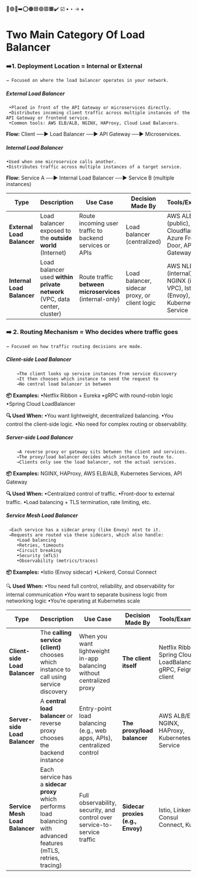 🔵🟢🔴➡️⭕🟠🟦🟣🟥🟧✔️
☑️
•
‣
→
⁕
# Two Main Category Of Load Balancer
 ### ➡️1. Deployment Location = Internal or External
    → Focused on where the load balancer operates in your network.

   ##### External Load Balancer
     •Placed in front of the API Gateway or microservices directly.
     •Distributes incoming client traffic across multiple instances of the API Gateway or frontend service.
     •Common tools: AWS ELB/ALB, NGINX, HAProxy, Cloud Load Balancers.
   **Flow:** Client ──► Load Balancer ──► API Gateway ──► Microservices.

   ##### Internal Load Balancer
    •Used when one microservice calls another.
    •Distributes traffic across multiple instances of a target service.
   **Flow:** Service A ──► Internal Load Balancer ──► Service B (multiple instances)

| **Type**                   | **Description**                                                           | **Use Case**                                            | **Decision Made By**                          | **Tools/Examples**                                                                |
| -------------------------- | ------------------------------------------------------------------------- | ------------------------------------------------------- | --------------------------------------------- | --------------------------------------------------------------------------------- |
| **External Load Balancer** | Load balancer exposed to the **outside world** (Internet)                 | Route incoming user traffic to backend services or APIs | Load balancer (centralized)                   | AWS ALB/ELB (public), Cloudflare, Azure Front Door, API Gateway                   |
| **Internal Load Balancer** | Load balancer used **within private network** (VPC, data center, cluster) | Route traffic **between microservices** (internal-only) | Load balancer, sidecar proxy, or client logic | AWS NLB (internal), NGINX (inside VPC), Istio (Envoy), Ribbon, Kubernetes Service |


 ### ➡️ 2. Routing Mechanism = Who decides where traffic goes
    → Focused on how traffic routing decisions are made.

 ##### Client-side Load Balancer
        →The client looks up service instances from service discovery
        →It then chooses which instance to send the request to
        →No central load balancer in between

   **📦 Examples:**
            •Netflix Ribbon + Eureka
            •gRPC with round-robin logic
            •Spring Cloud LoadBalancer

   **🔍 Used When:**
            •You want lightweight, decentralized balancing.
            •You control the client-side logic.
            •No need for complex routing or observability.

  ##### Server-side Load Balancer
        →A reverse proxy or gateway sits between the client and services.
        →The proxy/load balancer decides which instance to route to.
        →Clients only see the load balancer, not the actual services.

   **📦 Examples:**
         NGINX, HAProxy, AWS ELB/ALB, Kubernetes Services, API Gateway

   **🔍 Used When:**
        •Centralized control of traffic.
        •Front-door to external traffic.
        •Load balancing + TLS termination, rate limiting, etc.

  ##### Service Mesh Load Balancer
     →Each service has a sidecar proxy (like Envoy) next to it.
     →Requests are routed via these sidecars, which also handle:
        •Load balancing
        •Retries, timeouts
        •Circuit breaking
        •Security (mTLS)
        •Observability (metrics/traces)
    
   **📦 Examples:**
        •Istio (Envoy sidecar)
        •Linkerd, Consul Connect

 🔍 **Used When:**
        •You need full control, reliability, and observability for internal communication
        •You want to separate business logic from networking logic
        •You’re operating at Kubernetes scale

| **Type**                       | **Description**                                                                                                    | **Use Case**                                                              | **Decision Made By**              | **Tools/Examples**                                            |
| ------------------------------ | ------------------------------------------------------------------------------------------------------------------ | ------------------------------------------------------------------------- | --------------------------------- | ------------------------------------------------------------- |
| **Client-side Load Balancer**  | The **calling service (client)** chooses which instance to call using service discovery                            | When you want lightweight in-app balancing without centralized proxy      | **The client itself**             | Netflix Ribbon, Spring Cloud LoadBalancer, gRPC, Feign client |
| **Server-side Load Balancer**  | A **central load balancer** or reverse proxy chooses the backend instance                                          | Entry-point load balancing (e.g., web apps, APIs), centralized control    | **The proxy/load balancer**       | AWS ALB/ELB, NGINX, HAProxy, Kubernetes Service               |
| **Service Mesh Load Balancer** | Each service has a **sidecar proxy** which performs load balancing with advanced features (mTLS, retries, tracing) | Full observability, security, and control over service-to-service traffic | **Sidecar proxies (e.g., Envoy)** | Istio, Linkerd, Consul Connect, Kuma                          |


      
    




